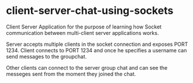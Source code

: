 # client-server-chat-using-sockets
Client Server Application for the purpose of learning how Socket communication between multi-client server applications works.

Server accepts multiple clients in the socket connection and exposes PORT 1234.
Client connects to PORT 1234 and once he specifies a username can send messages to the groupchat. 

Other clients can connect to the server group chat and can see the messeges sent from the moment they joined the chat.
